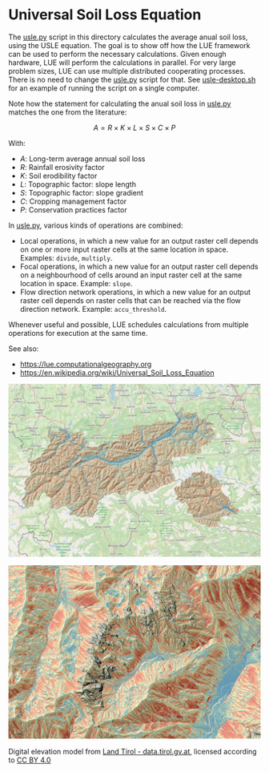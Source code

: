 # Universal Soil Loss Equation
The [usle.py](usle.py) script in this directory calculates the average anual soil loss, using the USLE
equation. The goal is to show off how the LUE framework can be used to perform the necessary
calculations. Given enough hardware, LUE will perform the calculations in parallel.
For very large problem sizes, LUE can use multiple distributed cooperating processes. There is
no need to change the [usle.py](usle.py) script for that. See [usle-desktop.sh](usle-desktop.sh)
for an example of running the script on a single computer.

Note how the statement for calculating the anual soil loss in [usle.py](usle.py) matches the
one from the literature:

$$A = R \times K \times L \times S \times C \times P$$

With:

- $A$: Long-term average annual soil loss
- $R$: Rainfall erosivity factor
- $K$: Soil erodibility factor
- $L$: Topographic factor: slope length
- $S$: Topographic factor: slope gradient
- $C$: Cropping management factor
- $P$: Conservation practices factor

In [usle.py](usle.py), various kinds of operations are combined:

- Local operations, in which a new value for an output raster cell depends on one or more input
  raster cells at the same location in space. Examples: `divide`, `multiply`.
- Focal operations, in  which a new value for an output raster cell depends on a neighbourhood
  of cells around an input raster cell at the same location in space. Example: `slope`.
- Flow direction network operations, in which a new value for an output raster cell depends on
  raster cells that can be reached via the flow direction network. Example: `accu_threshold`.

Whenever useful and possible, LUE schedules calculations from multiple operations for execution
at the same time.

See also:
- https://lue.computationalgeography.org
- https://en.wikipedia.org/wiki/Universal_Soil_Loss_Equation

![Indication of soil loss: Tirol (Austria)](erosivity_tirol.png "Indication of soil loss: Tirol (Austria)")

![Indication of soil loss: detail](erosivity_detail.png "Indication of soil loss: detail")

Digital elevation model from [Land Tirol - data.tirol.gv.at](https://data.tirol.gv.at),
licensed according to [CC BY 4.0](https://creativecommons.org/licenses/by/4.0/deed.en)
